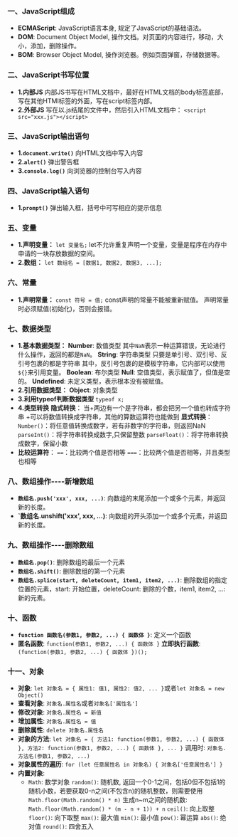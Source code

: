 ### 一、JavaScript组成

* **ECMAScript**: JavaScript语言本身, 规定了JavaScript的基础语法。
* **DOM**: Document Object Model, 操作文档。对页面的内容进行，移动，大小，添加，删除操作。
* **BOM**: Browser Object Model, 操作浏览器。例如页面弹窗，存储数据等。

### 二、JavaScript书写位置
* **1.内部JS**
  内部JS书写在HTML文档中，最好在HTML文档的body标签底部，写在其他HTMl标签的外面，写在script标签内部。
* **2.外部JS**
  写在以.js结尾的文件中，然后引入HTML文档中：
  `<script src="xxx.js"></script>`
### 三、JavaScript输出语句
* **1.`document.write()`** 向HTML文档中写入内容
* **2.`alert()`** 弹出警告框
* **3.`console.log()`** 向浏览器的控制台写入内容
### 四、JavaScript输入语句
* **1.`prompt()`** 弹出输入框，括号中可写相应的提示信息
### 五、变量
* **1.声明变量：**
  `let 变量名;` let不允许重复声明一个变量，变量是程序在内存中申请的一块存放数据的空间。
* **2.数组：**
  `let 数组名 = [数据1, 数据2, 数据3, ...];`
### 六、常量
* **1.声明常量：** 
  `const 符号 = 值;`
  const声明的常量不能被重新赋值。
  声明常量时必须赋值(初始化)，否则会报错。
### 七、数据类型
* **1.基本数据类型：**
  **Number**: 数值类型 其中`NaN`表示一种运算错误，无论进行什么操作，返回的都是`NaN`。
  **String**: 字符串类型 只要是单引号、双引号、反引号包裹的都是字符串
  其中，反引号包裹的是模板字符串，它内部可以使用`${}`来引用变量。
  **Boolean**: 布尔类型
  **Null**: 空值类型，表示赋值了，但值是空的。
  **Undefined**: 未定义类型，表示根本没有被赋值。
* **2.引用数据类型：**
  **Object**: 对象类型
* **3.利用typeof判断数据类型**
  `typeof x;`
* **4.类型转换**
  **隐式转换**：
  当+两边有一个是字符串，都会把另一个值也转成字符串
  +可以将数值转换成字符串，其他的算数运算符也能做到
  **显式转换**：
  `Number()`：将任意值转换成数字，若有非数字的字符串，则返回NaN
  `parseInt()`：将字符串转换成数字,只保留整数
  `parseFloat()`：将字符串转换成数字，保留小数
* **比较运算符**：
  `==`：比较两个值是否相等
  `===`：比较两个值是否相等，并且类型也相等
### 八、数组操作----新增数组
* **`数组名.push('xxx', xxx, ...)`**: 向数组的末尾添加一个或多个元素，并返回新的长度。
* **`数组名.unshift('xxx', xxx, ...)**: 向数组的开头添加一个或多个元素，并返回新的长度。
### 九、数组操作----删除数组
* **`数组名.pop()`**: 删除数组的最后一个元素
* **`数组名.shift()`**: 删除数组的第一个元素
* **`数组名.splice(start, deleteCount, item1, item2, ...)`**: 删除数组的指定位置的元素，start: 开始位置，deleteCount: 删除的个数，item1, item2, ...: 新的元素。
### 十、函数
* **`function 函数名(参数1, 参数2, ...) { 函数体 }`**: 定义一个函数
* **匿名函数**: `function(参数1, 参数2, ...) { 函数体 }`
  **立即执行函数**: `(function(参数1, 参数2, ...) { 函数体 })();`
### 十一、对象
* **对象**: `let 对象名 = { 属性1: 值1, 属性2: 值2, ... }`或者`let 对象名 = new Object()`
* **查看对象**: `对象名.属性名`或者`对象名['属性名']`
* **修改对象**: `对象名.属性名 = 新值`
* **增加属性**: `对象名.属性名 = 值`
* **删除属性**: `delete 对象名.属性名`
* **对象的方法**: `let 对象名 = { 方法1: function(参数1, 参数2, ...) { 函数体 }, 方法2: function(参数1, 参数2, ...) { 函数体 }, ... }`
调用时: `对象名.方法名(参数1, 参数2, ...)`
* **对象属性的遍历**: `for (let 任意属性名 in 对象名) { 对象名['任意属性名'] }` 
* **内置对象**:
  * `Math`: 数学对象
   `random()`: 随机数, 返回一个0-1之间，包括0但不包括1的随机小数，若要获取0-n之间(不包含n)的随机整数，则需要使用`Math.floor(Math.random() * n)`
   生成n~m之间的随机数: `Math.floor(Math.random() * (m - n + 1)) + n`
   `ceil()`: 向上取整
   `floor()`: 向下取整
   `max()`: 最大值
   `min()`: 最小值
   `pow()`: 幂运算
   `abs()`: 绝对值
   `round()`: 四舍五入
